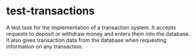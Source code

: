 # test-transactions
A test task for the implementation of a transaction system. It accepts requests to deposit or withdraw money and enters them into the database. It also gives transaction data from the database when requesting information on any transaction.
